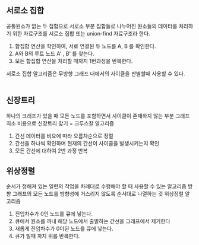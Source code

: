 ## 서로소 집합
공통원소가 없는 두 집합으로
서로소 부분 집합들로 나누어진 원소들의 데이터를 처리하기 위한 자료구조를 서로소 집합 또는 union-find 자료구조라 한다.
1. 합집합 연산을 학인하여, 서로 연결된 두 노드를 A, B 를 확인한다.
2. A와 B의 루트 노드 A' , B' 를 찾는다.
3. 모든 합집합 연산을 처리할 때까지 1번과정을 반복한다.

서로소 집합 알고리즘은 무방향 그래프 내에서의 사이클을 판별할때 사용할 수 있다.
<br><br>

## 신장트리
하나의 크래프가 있을 때 모든 노드를 포함하면서 사이클이 존재하지 않는 부분 그래프
최소 비용으로 신장트리 찾기 = 크루스칼 알고리즘
1. 간선 데이터를 비요에 따라 오름차순으로 정렬
2. 간선을 하나씩 확인하며 현재의 간선이 사이클을 발생시키는지 확인
3. 모든 간선에 대하여 2번 과정 반복

## 위상정렬
순서가 정해져 있는 일련의 작업을 차례대로 수행해야 할 때 사용할 수 있는 알고리즘
방향 그래프의 모든 노드를 방향성에 거스리지 않도록 순서대로 나열하는 것
위상정렬 알고리즘
1. 진입차수가 0인 노드를 큐에 넣는다.
2. 큐에서 원소를 꺼내 해당 노드에서 출발하는 간선을 그래프에서 제거한다
3. 새롭게 진입차수가 0이된 노드를 큐에 넣는다.
4. 큐가 빌때 까지 위를 반복한다.


